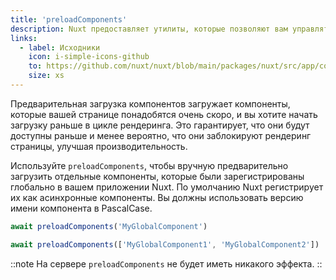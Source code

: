 ```yaml
---
title: 'preloadComponents'
description: Nuxt предоставляет утилиты, которые позволяют вам управлять предварительной загрузкой компонентов.
links:
  - label: Исходники
    icon: i-simple-icons-github
    to: https://github.com/nuxt/nuxt/blob/main/packages/nuxt/src/app/composables/preload.ts
    size: xs
---
```


Предварительная загрузка компонентов загружает компоненты, которые вашей странице понадобятся очень скоро, и вы хотите начать загрузку раньше в цикле рендеринга. Это гарантирует, что они будут доступны раньше и менее вероятно, что они заблокируют рендеринг страницы, улучшая производительность.

Используйте `preloadComponents`, чтобы вручную предварительно загрузить отдельные компоненты, которые были зарегистрированы глобально в вашем приложении Nuxt. По умолчанию Nuxt регистрирует их как асинхронные компоненты. Вы должны использовать версию имени компонента в PascalCase.

```js
await preloadComponents('MyGlobalComponent')

await preloadComponents(['MyGlobalComponent1', 'MyGlobalComponent2'])
```

::note
На сервере `preloadComponents` не будет иметь никакого эффекта.
::

